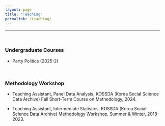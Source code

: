 ```yaml
---
layout: page
title: "Teaching"
permalink: /teaching/
---
```

---
<br>



### Undergraduate Courses

- Party Politics (2025-2)

<br>

### Methodology Workshop

- Teaching Assistant, Panel Data Analysis, KOSSDA (Korea Social Science Data Archive)  Fall Short-Term Course on Methodology, 2024.  

- Teaching Assistant, Intermediate Statistics, KOSSDA (Korea Social Science Data Archive) Methodology Workshop, Summer & Winter, 2018-2023.

